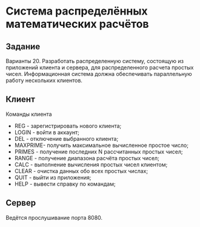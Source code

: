 # Система распределённых математических расчётов
## Задание
Варианты 20.
Разработать распределенную систему, состоящую из приложений клиента и сервера, для распределенного расчета простых чисел.
Информационная система должна обеспечивать параллельную работу нескольких клиентов.
## Клиент
Команды клиента
- REG <login> - зарегистрировать нового клиента;
- LOGIN <login> - войти в аккаунт;
- DEL - отключение выбранного клиента;
- MAXPRIME- получить максимальное вычисленное простое число;
- PRIMES <N> - получение последних N рассчитанных простых чисел;
- RANGE - получение диапазона расчёта простых чисел;
- CALC - выполнение вычисления простых чисел клиентом;
- CLEAR - очистка данных обо всех простых числах;
- QUIT - выйти из приложения;
- HELP - вывести справку по командам;
## Сервер
Ведётся прослушивание порта 8080.
